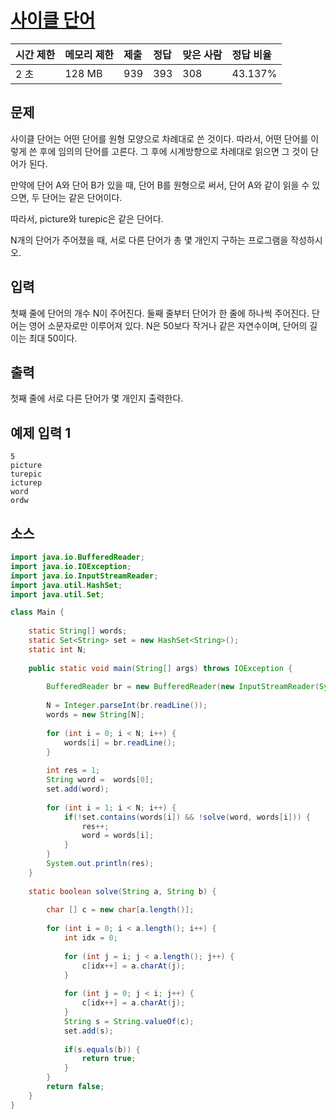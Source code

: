 # [사이클 단어](https://www.acmicpc.net/problem/1544)

| 시간 제한 | 메모리 제한 | 제출 | 정답 | 맞은 사람 | 정답 비율 |
| :-------- | :---------- | :--- | :--- | :-------- | :-------- |
| 2 초      | 128 MB      | 939  | 393  | 308       | 43.137%   |

## 문제

 사이클 단어는 어떤 단어를 원형 모양으로 차례대로 쓴 것이다. 따라서, 어떤 단어를 이렇게 쓴 후에 임의의 단어를 고른다. 그 후에 시계방향으로 차례대로 읽으면 그 것이 단어가 된다.

 만약에 단어 A와 단어 B가 있을 때, 단어 B를 원형으로 써서, 단어 A와 같이 읽을 수 있으면, 두 단어는 같은 단어이다.

 따라서, picture와 turepic은 같은 단어다.

 N개의 단어가 주어졌을 때, 서로 다른 단어가 총 몇 개인지 구하는 프로그램을 작성하시오.
 

## 입력

 첫째 줄에 단어의 개수 N이 주어진다. 둘째 줄부터 단어가 한 줄에 하나씩 주어진다. 단어는 영어 소문자로만 이루어져 있다. N은 50보다 작거나 같은 자연수이며, 단어의 길이는 최대 50이다.

## 출력

 첫째 줄에 서로 다른 단어가 몇 개인지 출력한다.

## 예제 입력 1

```
5
picture
turepic
icturep
word
ordw
```



## 소스

```java
import java.io.BufferedReader;
import java.io.IOException;
import java.io.InputStreamReader;
import java.util.HashSet;
import java.util.Set;

class Main {
	
	static String[] words;
	static Set<String> set = new HashSet<String>();
	static int N;
	
	public static void main(String[] args) throws IOException {
		
		BufferedReader br = new BufferedReader(new InputStreamReader(System.in));
		
		N = Integer.parseInt(br.readLine());
		words = new String[N];
		
		for (int i = 0; i < N; i++) {
			words[i] = br.readLine();
		}
		
		int res = 1;
		String word =  words[0];
		set.add(word);
		
		for (int i = 1; i < N; i++) {
			if(!set.contains(words[i]) && !solve(word, words[i])) {
				res++;
				word = words[i];
			}
		}	
		System.out.println(res);
	}
	
	static boolean solve(String a, String b) {
		
		char [] c = new char[a.length()];
		
		for (int i = 0; i < a.length(); i++) {
			int idx = 0;
			
			for (int j = i; j < a.length(); j++) {
				c[idx++] = a.charAt(j);
			}
			
			for (int j = 0; j < i; j++) {
				c[idx++] = a.charAt(j);
			}
			String s = String.valueOf(c);
			set.add(s);
			
			if(s.equals(b)) {
				return true;
			}
		}
		return false;
	}	
}
```

